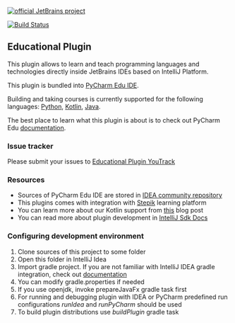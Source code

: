 [![official JetBrains project](http://jb.gg/badges/official-flat-square.svg)](https://confluence.jetbrains.com/display/ALL/JetBrains+on+GitHub)

[![Build Status](https://travis-ci.org/JetBrains/educational-plugin.svg?branch=master)](https://travis-ci.org/JetBrains/educational-plugin)
## Educational Plugin

This plugin allows to learn and teach programming languages and technologies 
directly inside JetBrains IDEs based on IntelliJ Platform.

This plugin is bundled into [PyCharm Edu IDE](https://www.jetbrains.com/pycharm-edu/).

Building and taking courses is currently supported for the following languages: [Python](https://www.python.org/), [Kotlin](https://kotlinlang.org/), [Java](https://www.java.com).

The best place to learn what this plugin is about is to check out PyCharm Edu [documentation](https://www.jetbrains.com/pycharm-edu/learners/#easy-start).

### Issue tracker
Please submit your issues to [Educational Plugin YouTrack](https://youtrack.jetbrains.com/issues/EDU)

### Resources
* Sources of PyCharm Edu IDE are stored in [IDEA community repository](https://github.com/JetBrains/intellij-community/tree/master/python/educational-python)
* This plugins comes with integration with [Stepik](http://welcome.stepik.org/) learning platform
* You can learn more about our Kotlin support from [this](https://blog.jetbrains.com/kotlin/2016/03/kotlin-educational-plugin/) blog post
* You can read more about plugin development in [IntelliJ Sdk Docs](http://www.jetbrains.org/intellij/sdk/docs/index.html)

### Configuring development environment

1. Clone sources of this project to some folder
2. Open this folder in IntelliJ Idea
3. Import gradle project. If you are not familiar with IntelliJ IDEA gradle integration, check out [documentation](https://www.jetbrains.com/help/idea/gradle.html)
4. You can modify gradle.properties if needed
5. If you use openjdk, invoke prepareJavaFx gradle task first
6. For running and debugging plugin with IDEA or PyCharm predefined run configurations *runIdea* and *runPyCharm* 
should be used
7. To build plugin distributions use *buildPlugin* gradle task
